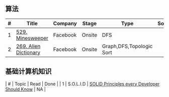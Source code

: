 ## 算法
|  #  | Title | Company | Stage | Type | Solution | Done |
| --- | ----- | ------- | ----- | ---- | -------- | ---- |
|1| [529. Minesweeper](https://leetcode.com/problems/minesweeper/) | Facebook | Onsite | DFS | [](./linkhere)| NA |
|2| [269. Alien Dictionary](https://leetcode.com/problems/alien-dictionary/) | Facebook | Onsite | Graph,DFS,Topologic Sort | [](./linkhere)| NA |

## 基础计算机知识
| # | Topic | Read | Done |
| 1 | S.O.L.I.D | [SOLID Principles every Developer Should Know](https://blog.bitsrc.io/solid-principles-every-developer-should-know-b3bfa96bb688) | NA |
